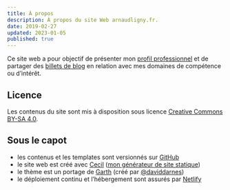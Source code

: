 ```yaml
---
title: À propos
description: À propos du site Web arnaudligny.fr.
date: 2019-02-27
updated: 2023-01-05
published: true
---
```

Ce site web a pour objectif de présenter mon [profil professionnel](/cv/) et de partager des [billets de blog](/blog/) en relation avec mes domaines de compétence ou d’intérêt.

## Licence

Les contenus du site sont mis à disposition sous licence [Creative Commons BY-SA 4.0](https://creativecommons.org/licenses/by-sa/4.0/deed.fr).

## Sous le capot

* les contenus et les templates sont versionnés sur [GitHub](https://github.com/ArnaudLigny/arnaudligny.fr/)
* le site web est créé avec [Cecil](https://cecil.app) ([mon générateur de site statique](/blog/cecil-mon-generateur-de-site-statique/))
* le thème est un portage de [Garth](https://github.com/daviddarnes/garth) (créé par [@daviddarnes](https://github.com/daviddarnes))
* le déploiement continu et l’hébergement sont assurés par [Netlify](https://netlify.com)
